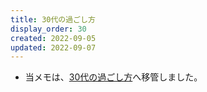 ```yaml
---
title: 30代の過ごし方
display_order: 30
created: 2022-09-05
updated: 2022-09-07
---
```

- 当メモは、[30代の過ごし方](https://thinktwice.tech/life/ways_to_spend_time/how_to_spend_your_30s/)へ移管しました。